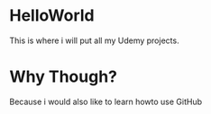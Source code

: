 # HelloWorld
This is where i will put all my Udemy projects.


# Why Though?

Because i would also like to learn howto use GitHub

